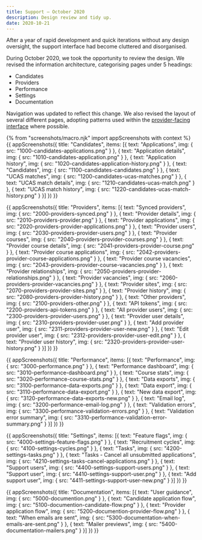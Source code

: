 ```yaml
---
title: Support – October 2020
description: Design review and tidy up.
date: 2020-10-21
---
```


After a year of rapid development and quick iterations without any design oversight, the support interface had become cluttered and disorganised.

During October 2020, we took the opportunity to review the design. We revised the information architecture, categorising pages under 5 headings:

* Candidates
* Providers
* Performance
* Settings
* Documentation

Navigation was updated to reflect this change. We also revised the layout of several different pages, adopting patterns used within the [provider-facing interface](/manage-teacher-training-applications/) where possible.

{% from "screenshots/macro.njk" import appScreenshots with context %}
{{ appScreenshots({
  title: "Candidates",
  items: [{
    text: "Applications",
    img: { src: "1000-candidates-applications.png" }
  }, {
    text: "Application details",
    img: { src: "1010-candidates-application.png" }
  }, {
    text: "Application history",
    img: { src: "1020-candidates-application-history.png" }
  }, {
    text: "Candidates",
    img: { src: "1100-candidates-candidates.png" }
  }, {
    text: "UCAS matches",
    img: { src: "1200-candidates-ucas-matches.png" }
  }, {
    text: "UCAS match details",
    img: { src: "1210-candidates-ucas-match.png" }
  }, {
    text: "UCAS match history",
    img: { src: "1220-candidates-ucas-match-history.png" }
  }]
}) }}

{{ appScreenshots({
  title: "Providers",
  items: [{
    text: "Synced providers",
    img: { src: "2000-providers-synced.png" }
  }, {
    text: "Provider details",
    img: { src: "2010-providers-provider.png" }
  }, {
    text: "Provider applications",
    img: { src: "2020-providers-provider-applications.png" }
  }, {
    text: "Provider users",
    img: { src: "2030-providers-provider-users.png" }
  }, {
    text: "Provider courses",
    img: { src: "2040-providers-provider-courses.png" }
  }, {
    text: "Provider course details",
    img: { src: "2041-providers-provider-course.png" }
  }, {
    text: "Provider course applications",
    img: { src: "2042-providers-provider-course-applications.png" }
  }, {
    text: "Provider course vacancies",
    img: { src: "2043-providers-provider-course-vacancies.png" }
  }, {
    text: "Provider relationships",
    img: { src: "2050-providers-provider-relationships.png" }
  }, {
    text: "Provider vacancies",
    img: { src: "2060-providers-provider-vacancies.png" }
  }, {
    text: "Provider sites",
    img: { src: "2070-providers-provider-sites.png" }
  }, {
    text: "Provider history",
    img: { src: "2080-providers-provider-history.png" }
  }, {
    text: "Other providers",
    img: { src: "2100-providers-other.png" }
  }, {
    text: "API tokens",
    img: { src: "2200-providers-api-tokens.png" }
  }, {
    text: "All provider users",
    img: { src: "2300-providers-provider-users.png" }
  }, {
    text: "Provider user details",
    img: { src: "2310-providers-provider-user.png" }
  }, {
    text: "Add provider user",
    img: { src: "2311-providers-provider-user-new.png" }
  }, {
    text: "Edit provider user",
    img: { src: "2312-providers-provider-user-edit.png" }
  }, {
    text: "Provider user history",
    img: { src: "2320-providers-provider-user-history.png" }
  }]
}) }}

{{ appScreenshots({
  title: "Performance",
  items: [{
    text: "Performance",
    img: { src: "3000-performance.png" }
  }, {
    text: "Performance dashboard",
    img: { src: "3010-performance-dashboard.png" }
  }, {
    text: "Course stats",
    img: { src: "3020-performance-course-stats.png" }
  }, {
    text: "Data exports",
    img: { src: "3100-performance-data-exports.png" }
  }, {
    text: "Data export",
    img: { src: "3110-performance-data-export.png" }
  }, {
    text: "New data export",
    img: { src: "3120-performance-data-exports-new.png" }
  }, {
    text: "Email log",
    img: { src: "3200-performance-email-log.png" }
  }, {
    text: "Validation errors",
    img: { src: "3300-performance-validation-errors.png" }
  }, {
    text: "Validation error summary",
    img: { src: "3310-performance-validation-error-summary.png" }
  }]
}) }}

{{ appScreenshots({
  title: "Settings",
  items: [{
    text: "Feature flags",
    img: { src: "4000-settings-feature-flags.png" }
  }, {
    text: "Recruitment cycles",
    img: { src: "4100-settings-cycles.png" }
  }, {
    text: "Tasks",
    img: { src: "4200-settings-tasks.png" }
  }, {
    text: "Tasks - Cancel all unsubmitted applications",
    img: { src: "4210-settings-tasks-cancel-applications.png" }
  }, {
    text: "Support users",
    img: { src: "4400-settings-support-users.png" }
  }, {
    text: "Support user",
    img: { src: "4410-settings-support-user.png" }
  }, {
    text: "Add support user",
    img: { src: "4411-settings-support-user-new.png" }
  }]
}) }}

{{ appScreenshots({
  title: "Documentation",
  items: [{
    text: "User guidance",
    img: { src: "5000-documention.png" }
  }, {
    text: "Candidate application flow",
    img: { src: "5100-documention-candidate-flow.png" }
  }, {
    text: "Provider application flow",
    img: { src: "5200-documention-provider-flow.png" }
  }, {
    text: "When emails are sent",
    img: { src: "5300-documentation-when-emails-are-sent.png" }
  }, {
    text: "Mailer previews",
    img: { src: "5400-documentation-mailers.png" }
  }]
}) }}
